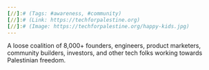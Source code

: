 ```yaml
---
[//]:# (Tags: #awareness, #community)
[//]:# (Link: https://techforpalestine.org)
[//]:# (Image: https://techforpalestine.org/happy-kids.jpg)
---
```


A loose coalition of 8,000+ founders, engineers, product marketers, community builders, investors, and other tech folks working towards Palestinian freedom.